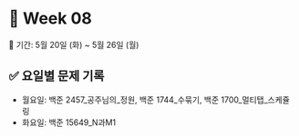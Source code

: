 ﻿# 📘 Week 08

<!-- 기간 시작 -->
📆 기간: 5월 20일 (화) ~ 5월 26일 (월)
<!-- 기간 끝 -->

<!-- 요일별 기록 시작 -->
## ✅ 요일별 문제 기록
- 월요일: 백준 2457_공주님의_정원, 백준 1744_수묶기, 백준 1700_멀티탭_스케쥴링
- 화요일: 백준 15649_N과M1
<!-- 요일별 기록 끝 -->